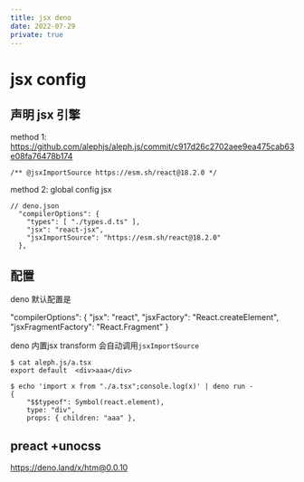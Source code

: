 ```yaml
---
title: jsx deno
date: 2022-07-29
private: true
---
```

# jsx config
## 声明 jsx 引擎
method 1: https://github.com/alephjs/aleph.js/commit/c917d26c2702aee9ea475cab63e08fa76478b174

    /** @jsxImportSource https://esm.sh/react@18.2.0 */

method 2: global config jsx

    // deno.json
      "compilerOptions": {
        "types": [ "./types.d.ts" ],
        "jsx": "react-jsx",
        "jsxImportSource": "https://esm.sh/react@18.2.0"
      },

## 配置
deno 默认配置是

  "compilerOptions": {
    "jsx": "react",
    "jsxFactory": "React.createElement",
    "jsxFragmentFactory": "React.Fragment"
  }

deno 内置jsx transform 会自动调用`jsxImportSource` 

    $ cat aleph.js/a.tsx
    export default  <div>aaa</div>

    $ echo 'import x from "./a.tsx";console.log(x)' | deno run -
    {
        "$$typeof": Symbol(react.element),
        type: "div",
        props: { children: "aaa" },


## preact +unocss
https://deno.land/x/htm@0.0.10